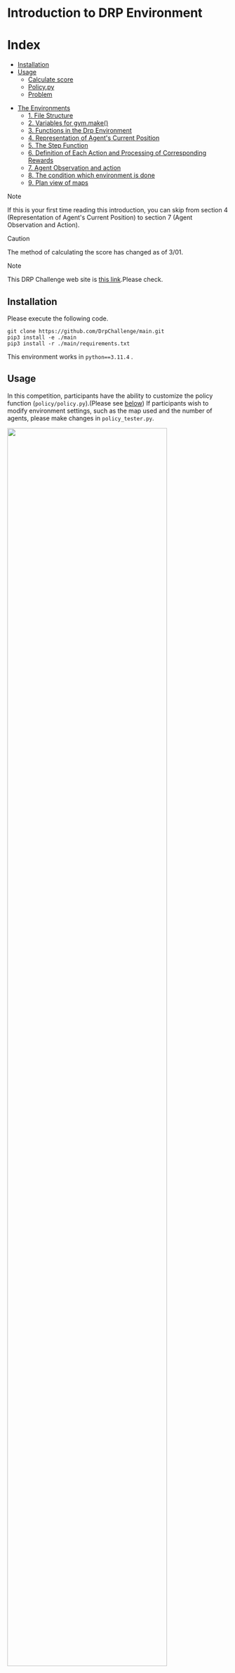 
# Introduction to DRP Environment

# Index
* [Installation](#installation)
* [Usage  ](#usage)
    - [Calculate score](#calculate_score)
    - [Policy.py](#policy.py)
    - [Problem](#Problem)
<!-- * [The minimum Configuration](#Minimum) -->
* [The Environments](#environment)
    - [1. File Structure](#file)
    - [2. Variables for gym.make()](#variable)
    - [3. Functions in the Drp Environment](#functions)
    - [4. Representation of Agent's Current Position](#position)
    - [5. The Step Function](#step)
    - [6. Definition of Each Action and Processing of Corresponding Rewards](#reward)
    - [7. Agent Observation and action](#observation)
    - [8. The condition which environment is done](#end)
    - [9. Plan view of maps](#map)
<!-- * [Using Epymarl](#using-epymarl) -->

> [!NOTE]
> If this is your first time reading this introduction, you can skip from section 4 (Representation of Agent's Current Position) to section 7 (Agent Observation and Action).

> [!CAUTION]
> The method of calculating the score has changed as of 3/01.

> [!NOTE]
> This DRP Challenge web site is [this link](https://drp-challenge.com/#/overview).Please check.

## Installation

Please execute the following code.
```
git clone https://github.com/DrpChallenge/main.git
pip3 install -e ./main
pip3 install -r ./main/requirements.txt
```

This environment works in  `python==3.11.4` .

<a id="usage"></a>

## Usage  

In this competition, participants have the ability to customize the policy function (``policy/policy.py``).(Please see [below](#score))
If participants wish to modify environment settings, such as the map used and the number of agents, please make changes in ``policy_tester.py``.

<img src = assets\img\competition.png width="85%">

<a id="calculate_score"></a>

### Calculate score

When you want to calculate the score , please run ``calculate_score.py``.
Once the execution finishes , you can get json files containing the score(named ``final_score``).
The environment information  used for  score calculating is in ``score/problems.py``. Participants are forbidden from changing this file.

<a id="score"></a>

#### The ways of calculating score

> [!CAUTION]
> The method of calculating the score has changed as of 3/01.

The score is determined by the total number of steps each agent takes to reach the goal. If agents collide, agents that have not reached the goal are considered to have taken the maximum number of steps, which is 100 steps. The objective is to minimize this number of steps.

Under the same environment settings, execute 100 runs, where the average score across these runs becomes the subtotal score. Repeat the same procedure for all environment settings, and the total of these scores becomes the final score.

<img src = assets\img\score.png width="85%">

<a id="policy.py"></a>

### policy.py

Policy function takes each agent's position information as input and generates the corresponding action for each agent.**Participants can add other functions and files to customize environment( unless change the fundamental behavior of the agents and the environment ) but ensure that the format calls the policy function when submitting. Policy function may be associated with a class.**

These following code is example of policy.py.

```
import gym
import random

### submission information ####
TEAM_NAME = "KunwooLee"
##############################

def policy(n_obs, env): 
    #Random Policy 
    actions = []
    for agi in range(env.agent_num):
        _, avail_actions = env.get_avail_agent_actions(agi,env.n_actions)
        actions.append(random.choice(avail_actions))

    return actions
```
``TEAM_NAME`` must be the same as the name registered on the DRP website (or the team name if participating as a team). 


<a id="Problem"></a>

### Problem
We use several maps for calculate score: ``map_3x3``, ``map_aoba01``,``map_shibuya``.
We randomly choose agent's start/ goal node so that some problems  may be impossible to reach their goal.
map_name                              |  number of agent| number of problem
----------------------------------|---------------------------------------|---------------------------------------------
map_3x3             |  2 | 3
map_3x3             |  3 | 4
map_3x3             |  4 | 3
map_aoba01          |  4 | 3
map_aoba01          |  6 | 4
map_aoba01          |  8 | 3
map_shibuya           |  8 | 3
map_shibuya           |  10 | 4
map_shibuya           |  12 | 3

<!-- 
## The minimum Configuration

```
​#import necessary module
import gymnasium as gym
from stable_baselines3 import PPO
# Setting Environment
env=gym.make("drp_env:drp-2agent_map_3x3-v2", state_repre_flag = "onehot_fov")

n_obs=env.reset()
print("n_obs", n_obs, type(n_obs),)
print("action_space", env.action_space)
print("observation_space", env.observation_space)

for _ in range(50):
    env.render() # Visualization of Movement

    actions = []
    for agi in range(env.agent_num):
        _, avail_actions = env.get_avail_agent_actions(agi,env.n_actions)
        actions.append(random.choice(avail_actions))

    n_obs, reward, done, info = env.step(actions)

    print("actions", actions, "reward", reward, done)
    print("info", info)
    print("n_obs", n_obs)

    input("Press ENTER to continue")
```

#### Setting Environment
* Generate the environment using `env = gym.make()`.([Further details are elaborated in another section.](#2-variables-for-gymmake))
```
drp_env:drpSB-{agent_num}agent_{map_name}-v1
```
``agent_num``: Number of agents, can be set from 1 to 6 (refer to Drp_env/init.py).
``map_name``: Specify the name of the available map.
* Regarding currently available maps (refer to ``Drp_env/init.py``):
    "map_3x3" 
    "map_aoba01"
    "map_paris"
    are available

are usable.
* It is also possible to set new rewards (reward: the reward obtained when an agent takes an action, see [below](#reward) for details). -->

<!-- #### Visualization of Movement
Check how the trained model behaves in practice.
In this Drp environment, the simulation ends when a drone collides with another drone or when all agents reach their goals.

<a id="example_some_varibales_and_function"></a>

```
vec_env = model.get_env()
obs = vec_env.reset() #Setting init
done = False
while done == False:
    env.render()
    actions = []
    for agi in range(env.agent_num):
        _, avail_actions = env.get_avail_agent_actions(agi,env.n_actions)
        actions.append(random.choice(avail_actions))

    n_obs, reward, done, info = env.step(actions)
``` -->
<!-- 
Alternatively, it can be segmented by steps or other criteria. -->

<a id ="environment"></a>

### The Drone Delivery Routing Problems Environment

<a id ="file"></a>

#### 1.File Structure
<pre>
main
├── README.md
├── drp_env
│   ├── __init__.py
│   ├── drp_env.py 
│   ├── EE_map.py
│   ├── map
│   └── state_repre
├──  for_epymarl
├──  score
│       ├──  problems.py
├──policy_tester.py
├──policy
│     └──  policy.py
└── calculate_score.py
</pre>

name                              |  description
----------------------------------|------------------------------------------------------------------------------------
drp_env                           |  the directory for package __drp_env__
for_epymarl                       |  files required to work with epymarl
score                             |  files required to calculate score
policy                            |  your workspace

Directories/files in drp_env:

name                              |  description
----------------------------------|------------------------------------------------------------------------------------
\_\_init\_\_.py                   |  register environments
drp_env.py                        |  environment with gym structure
EE_map.py                         |  process related to network structure
map                               |  csv files about map information
state_repre                       |  manage observation of environments

Important files relate to this competition
name                              |  description
----------------------------------|------------------------------------------------------------------------------------
policy_tester.py                     |  test your policy.py code 
score/problems.py                  |  Information about the map we use to calculate the score
score/calculate_score.py                |  calculate the score using policy.py
policy/policy.py                         |  returns agent's action according to the environment


<a id ="variable"></a>

#### 2. Variables for gym.make()

* `speed`: Represents the speed of all agents movement. Default is 5.

* `start_ori_array`: Starting positions. If not specified, they are randomly chosen.

* `goal_array`: Goal positions. If not specified, they are randomly chosen. Don't conflict with `start_ori_array`.

* `visu_delay`: Settings for the render function ( visualization of drone locations ). Default is 0.3.

* `reward_list`: Rewards given when an action is taken by the drone. Default: `{"goal": 100, "collision": -10, "wait": -10, "move": -1}` 

* `collision`: Default is "terminated." If changed to "bounceback," the 'done' in the step function becomes False when collision is detected.

<a id ="functions"></a>

#### 3. Functions in the DRP Environment

- `get_avail_agent_actions`: Searches for actions available to the agent

- `reset`: Sets the initial values and destination for the agent. If not specified, random nodes are set.

- `reward`: Sets the reward for each agent. Note that it doesn't directly return the values defined in `reward_list`.(Please see [below](#reward))

- `render`: Visualizes the state of agents at each step.

- `close`: `print('Environment CLOSE')`

- `get_pos_list`: Returns the current positions and states of all agents in a dictionary-list format.

- `step`: [Please see below](#step)

- `get_log` : the results of each run can be displayed.

<!-- The following example uses some of these functions.

```
import gym
import random

def policy(n_obs, env):  # Random Policy
    actions = []
    for agi in range(env.agent_num):
        _, avail_actions = env.get_avail_agent_actions(agi, env.n_actions)
        actions.append(random.choice(avail_actions))

    return actions

env = gym.make("drp_env:drp-2agent_map_3x3-v2", state_repre_flag="onehot_fov")
for epi in range(3):
    n_obs = env.reset()
    goal_checker = False
    while not goal_checker:
        env.render()
        actions = policy(n_obs, env)
        n_obs, _, done, _ = env.step(actions)
        goal_checker = all(done)
        print(env.get_pos_list())
for epi in range(3):
    log = env.get_log(epi + 1)
    print(log) 

``` -->

> [!NOTE]
> If this is your first time reading this introduction, you can skip from section 4 (Representation of Agent's Current Position) to section 7 (Agent Observation and Action).


<a id ="position"></a>

#### 4. Representation of Agent's Current Position

- `Node number`: Defined by the map being used. The node numbers in the rendered representation correspond to the node numbers.
- `Edge number`: Consists of the numbers of the two nodes at both ends of the edge. If there is an edge between node 3 and node 5, the edge number is (3, 5).

<a id ="obs"></a>

- `Observation (obs)`: Primarily represented as a numpy.array. This object divide into two parts : `self position` and `goal position`.  `self position` represents where the agent is and `goal position` represents where the agent`s goal is.
The element represents the information of node "n". When an agent exists in node "n", the nth element of obs is set to 1. 
<!-- When an agent exists between node "n" and node "n+1", the sum of the "n" and "n+1" elements of obs becomes 1. In this case, the ratio of the distances between node "n+1" and the agent and node "n" and the agent is reflected in the numbers of the respective elements.  -->

<a id ="step"></a>

#### 5. The Step Function

The Step function, roughly speaking, is a function that takes a list containing the actions (node numbers) taken by each agent at this step as input and reflects the environment after taking those actions. As output, it returns information such as the positions of each agent and whether they have reached their goals.

- `Input`: action, which contains the actions (node numbers) taken by each agent.
- `Output`:
     - `obs`: [Please see above](#obs)
     - `reward`: Represents the each reward received by single agent.
     - `done` : Typically returns False. It becomes True when all drones reach the goal or when a collision occurs.
     -  `info`: The following list.
          - `goal`: Returns True if the agent has reached its goal, otherwise False.
          - `collision`: Returns True if a collision has occurred, otherwise False.
          - `timeup` : Returns True if the number of steps is larger than 100.
          - `distance_from_start` : Distance form start 
          - `step` : The number of steps from agent starts
          - `wait` : When agent be wait state, this count increases by one.

<a id = "reward"></a>

#### 6. Definition of Each Action and Processing of Corresponding Rewards

* Wait: Agent can be "wait" state only when it is in node. 
* Collision:Agents are considered to have collided if the distance between each agent is less than or equal to 5.
* Goal:The step at which a drone reaches its destination is referred to as the "goal" step. An agent that has reached its goal continues to be in a "wait" state at that destination until the environment is done .  

Rewards are modified based on the values defined in `reward_list`. "goal" rewards are as defined in `reward_list`. For other actions, rewards are the values defined in `reward_list` multiplied by __the agent's speed__.

<a  id = observation></a>

#### 7. Agent Observation and action 

Be careful, each agent usually doesn't know the information of other agents. Only when agents are on adjacent edges, they know each other's locations. When an agent is on an edge, it cannot change directions. This means that the agent cannot backtrack when it is on an edge and another agent came to agent's destination node.

<a  id = end></a>

#### 8. The condition which environment is done

If the environment meets any of these condition, the environment is done at the step when it happens.

- Collision happens.
- The number of steps over 100.
- All agents reach goal.

<a  id = map></a>

#### 9. Plan view of maps

#### map_3x3
<img src = assets\img\map3_3.png width="55%">

#### map_aoba01
<img src = assets\img\map_aoba01.png width="55%">

#### map_shibuya
<img src = assets\img\map_shibuya.png width="55%">


<a  id = using-epymarl></a>

<!-- ## Using Epymarl

[epymarl](https://github.com/uoe-agents/epymarl) is a multi agent reinforcement learning framework.

You can use drp_env with epymarl

1. install epymarl
    ```
    git clone https://github.com/uoe-agents/epymarl
    ```

2. Replace ``epymarl/src/envs/__init__.py`` with ``drp/for_epymarl/envs/__init__.py``

3. Replace ``epymarl/src/config/envs/gymma.yaml`` with ``drp/for_epymarl/config/gymma.yaml``

4. Example of using drp_env

    ```
    python3 src/main.py --config=iql --env-config=gymma with env_args.time_limit=100 env_args.key="drp_env:drp-1agent_map_3x3-v2" env_args.state_repre_flag="onehot"
    ``` -->
